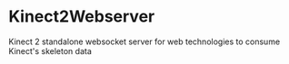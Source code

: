 # Kinect2Webserver
Kinect 2 standalone websocket server for web technologies to consume Kinect's skeleton data
